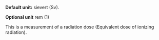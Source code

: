 **Default unit:** sievert (Sv).

**Optional unit** rem (1)

This is a measurement of a radiation dose (Equivalent dose of ionizing radiation). 

 
